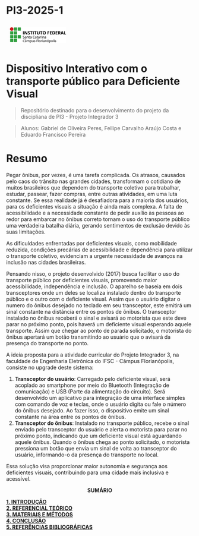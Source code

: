# PI3-2025-1

<img src="img/ifsc-logo.png"
     width="30%"
     style="padding: 10px">

# Dispositivo Interativo com o transporte público para Deficiente Visual

> Repositório destinado para o desenvolvimento do projeto da discipliana de PI3 - Projeto Integrador 3 

> Alunos: Gabriel de Oliveira Peres, Fellipe Carvalho Araújo Costa e Eduardo Francisco Pereira

# Resumo

Pegar ônibus, por vezes, é uma tarefa complicada. Os atrasos, causados pelo caos do trânsito nas grandes cidades, transformam o cotidiano de muitos brasileiros que dependem do transporte coletivo para trabalhar, estudar, passear, fazer compras, entre outras atividades, em uma luta constante. Se essa realidade já é desafiadora para a maioria dos usuários, para os deficientes visuais a situação é ainda mais complexa. A falta de acessibilidade e a necessidade constante de pedir auxílio às pessoas ao redor para embarcar no ônibus correto tornam o uso do transporte público uma verdadeira batalha diária, gerando sentimentos de exclusão devido às suas limitações.

As dificuldades enfrentadas por deficientes visuais, como mobilidade reduzida, condições precárias de acessibilidade e dependência para utilizar o transporte coletivo, evidenciam a urgente necessidade de avanços na inclusão nas cidades brasileiras.

Pensando nisso, o projeto desenvolvido (2017) busca facilitar o uso do transporte público por deficientes visuais, promovendo maior acessibilidade, independência e inclusão. O aparelho se baseia em dois transceptores onde um deles se localiza instalado dentro do transporte público e o outro com o deficiente visual. Assim que o usuário digitar o numero do ônibus desejado no teclado em seu transceptor, este emitirá um sinal constante na distância entre os pontos de ônibus. O transceptor instalado no ônibus receberá o sinal e avisará ao motorista que este deve parar no próximo ponto, pois haverá um deficiente visual esperando aquele transporte. Assim que chegar ao ponto de parada solicitado, o motorista do ônibus apertará um botão transmitindo ao usuário que o avisará da presença do transporte no ponto.

A ideia proposta para a atividade curricular do Projeto Integrador 3, na faculdade de Engenharia Eletrônica do IFSC - Câmpus Florianópolis, consiste no upgrade deste sistema:

1. **Transceptor do usuário**: Carregado pelo deficiente visual, será acoplado ao smartphone por meio do Bluetooth (Integração de comunicação) e USB (Parte da alimentação do circuito). Será desenvolvido um aplicativo para integração de uma interface simples com comando de voz e teclas, onde o usuário digita ou fale o número do ônibus desejado. Ao fazer isso, o dispositivo emite um sinal constante na área entre os pontos de ônibus.
2. **Transceptor do ônibus**: Instalado no transporte público, recebe o sinal enviado pelo transceptor do usuário e alerta o motorista para parar no próximo ponto, indicando que um deficiente visual está aguardando aquele ônibus. Quando o ônibus chega ao ponto solicitado, o motorista pressiona um botão que envia um sinal de volta ao transceptor do usuário, informando-o da presença do transporte no local. 

Essa solução visa proporcionar maior autonomia e segurança aos deficientes visuais, contribuindo para uma cidade mais inclusiva e acessível.

<p align="center"><strong>SUMÁRIO</strong></p>

<p align="justyfied">
  <a href="./Introducao.md"><strong>1. INTRODUÇÃO</strong></a><br>
  <a href="./Referencial_teorico.md"><strong>2. REFERENCIAL TEÓRICO</strong></a><br>
  <a href="./Materiais_e_metodos.md"><strong>3. MATERIAIS E MÉTODOS</strong></a><br>
  <a href="./Conclusao.md"><strong>4. CONCLUSÃO</strong></a><br>
  <a href="./Referencias_bibliograficas.md"><strong>5. REFERÊNCIAS BIBLIOGRÁFICAS</strong></a>
</p>
